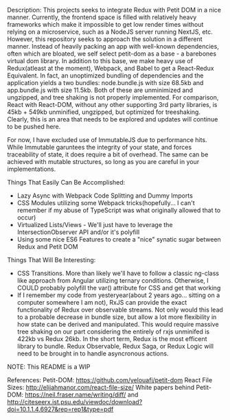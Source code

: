 Description: This projects seeks to integrate Redux with Petit DOM in a nice manner. Currently, the frontend space is filled with relatively heavy frameworks which make it impossible to get low render times without relying on a microservice, such as a NodeJS server running NextJS, etc. However, this repository seeks to approach the solution in a different manner. Instead of heavily packing an app with well-known dependencies, often which are bloated, we self select petit-dom as a base - a barebones virtual dom library. In addition to this base, we make heavy use of Redux(atleast at the moment), Webpack, and Babel to get a React-Redux Equivalent. In fact, an unoptimized bundling of dependencies and the application yields a two bundles: node.bundle.js with size 68.5kb and app.bundle.js with size 11.5kb. Both of these are unminimized and ungzipped, and tree shaking is not properly implemented. For comparison, React with React-DOM, without any other supporting 3rd party libraries, is 45kb + 549kb unminified, ungzipped, but optimized for treeshaking. Clearly, this is an area that needs to be explored and updates will continue to be pushed here.

For now, I have excluded use of ImmutableJS due to performance hits. While Immutable garuntees the integrity of your state, and forces traceability of state, it does require a bit of overhead. The same can be achieved with mutable structures, so long as you are careful in your implementations.

Things That Easily Can Be Accomplished:
- Lazy Async with Webpack Code Splitting and Dummy Imports
- CSS Modules utilizing some Webpack tricks(hopefully... I can't remember if my abuse of TypeScript was what originally allowed that to occur)
- Virtualized Lists/Views - We'll just have to leverage the IntersectionObserver API and/or it's polyfill
- Using some nice ES6 Features to create a "nice" synatic sugar between Redux and Petit DOM

Things That Will Be Interesting:
- CSS Transitions. More than likely we'll have to follow a classic ng-class like approach from Angular utilizing ternary conditions. Otherwise, I COULD probably polyfill the var() attribute for CSS and get that working
- If I remember my code from yesteryear(about 2 years ago... sitting on a computer somewhere I am not), RxJS can provide the exact functionality of Redux over observable streams. Not only would this lead to a probable decrease in bundle size, but allow a lot more flexibility in how state can be derived and manipulated. This would require massive tree shaking on our part considering the entirely of rxjs unminifed is 422kb vs Redux 26kb. In the short term, Redux is the most efficent library to bundle. Redux Observable, Redux Saga, or Redux Logic will need to be brought in to handle asyncronous actions.

NOTE: This README is a WIP

References:
Petit-DOM: https://github.com/yelouafi/petit-dom
React File Sizes: http://elijahmanor.com/react-file-size/
White papers behind Petit-DOM: https://neil.fraser.name/writing/diff/ and http://citeseerx.ist.psu.edu/viewdoc/download?doi=10.1.1.4.6927&rep=rep1&type=pdf
